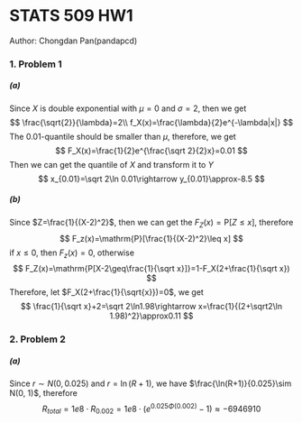 # STATS 509 HW1

Author: Chongdan Pan(pandapcd)

### 1. Problem 1

##### (a)

Since $X$ is double exponential with $\mu=0$ and $\sigma=2$, then we get
$$
\frac{\sqrt{2}}{\lambda}=2\\
f_X(x)=\frac{\lambda}{2}e^{-\lambda|x|}
$$
The $0.01$-quantile should be smaller than $\mu$, therefore, we get
$$
F_X(x)=\frac{1}{2}e^{\frac{\sqrt 2}{2}x}=0.01
$$
Then we can get the quantile of $X$ and transform it to $Y$
$$
x_{0.01}=\sqrt 2\ln 0.01\rightarrow y_{0.01}\approx-8.5
$$

##### (b)

Since $Z=\frac{1}{(X-2)^2}$, then we can get the $F_Z(x)=\textrm{P}[Z\leq x]$, therefore
$$
F_z(x)=\mathrm{P}[\frac{1}{(X-2)^2}\leq x]
$$
if $x\leq 0$, then $F_z(x)=0$, otherwise 
$$
F_Z(x)=\mathrm{P[X-2\geq\frac{1}{\sqrt x}]}=1-F_X(2+\frac{1}{\sqrt x})
$$
Therefore, let $F_X(2+\frac{1}{\sqrt{x}})=0$, we get
$$
\frac{1}{\sqrt x}+2=\sqrt 2\ln1.98\rightarrow x=\frac{1}{(2+\sqrt2\ln 1.98)^2}\approx0.11
$$

### 2. Problem 2

##### (a)

Since $r\sim N(0, 0.025)$ and $r=\ln(R+1)$, we have $\frac{\ln(R+1)}{0.025}\sim N(0, 1)$, therefore
$$
R_{total}=1e8\cdot R_{0.002}=1e8\cdot(e^{0.025\Phi(0.002)}-1)\approx-6946910
$$




